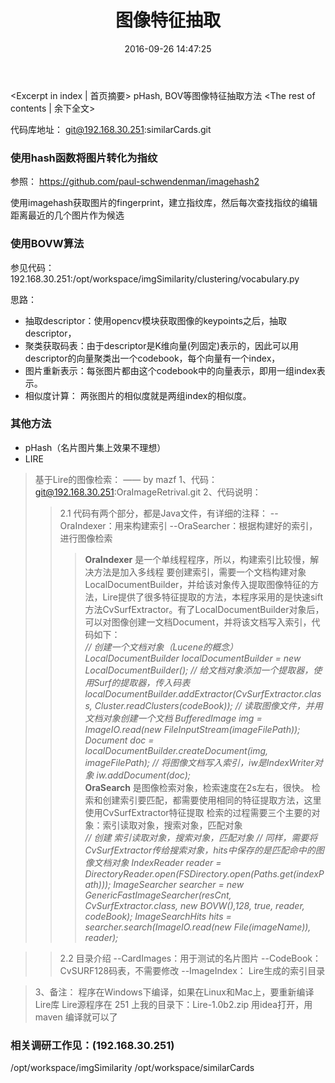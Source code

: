 ﻿---
title: 图像特征抽取
date: 2016-09-26 14:47:25
tags:
    - opencv
    - bovw
    - imagehash
---
<Excerpt in index | 首页摘要>
pHash, BOV等图像特征抽取方法<!-- more -->
<The rest of contents | 余下全文>


代码库地址： git@192.168.30.251:similarCards.git

### 使用hash函数将图片转化为指纹

参照： https://github.com/paul-schwendenman/imagehash2

使用imagehash获取图片的fingerprint，建立指纹库，然后每次查找指纹的编辑距离最近的几个图片作为候选

### 使用BOVW算法

参见代码：192.168.30.251:/opt/workspace/imgSimilarity/clustering/vocabulary.py

思路：
  - 抽取descriptor：使用opencv模块获取图像的keypoints之后，抽取descriptor，
  - 聚类获取码表：由于descriptor是K维向量(列固定)表示的，因此可以用descriptor的向量聚类出一个codebook，每个向量有一个index，
  - 图片重新表示：每张图片都由这个codebook中的向量表示，即用一组index表示。
  - 相似度计算： 两张图片的相似度就是两组index的相似度。

### 其他方法
  - pHash（名片图片集上效果不理想）
  - LIRE

> 基于Lire的图像检索：
—— by mazf
>1、代码：git@192.168.30.251:OraImageRetrival.git
>2、代码说明：
>> 2.1 代码有两个部分，都是Java文件，有详细的注释：
>>--OraIndexer：用来构建索引
>>--OraSearcher：根据构建好的索引，进行图像检索
>>>**OraIndexer** 是一个单线程程序，所以，构建索引比较慢，解决方法是加入多线程
要创建索引，需要一个文档构建对象LocalDocumentBuilder，并给该对象传入提取图像特征的方法，Lire提供了很多特征提取的方法，本程序采用的是快速sift方法CvSurfExtractor。有了LocalDocumentBuilder对象后，可以对图像创建一文档Document，并将该文档写入索引，代码如下：
</br>*// 创建一个文档对象（Lucene的概念）
LocalDocumentBuilder localDocumentBuilder = new LocalDocumentBuilder();
// 给文档对象添加一个提取器，使用Surf的提取器，传入码表
localDocumentBuilder.addExtractor(CvSurfExtractor.class, Cluster.readClusters(codeBook));
// 读取图像文件，并用文档对象创建一个文档
BufferedImage img = ImageIO.read(new FileInputStream(imageFilePath));
Document doc = localDocumentBuilder.createDocument(img, imageFilePath);
// 将图像文档写入索引，iw是IndexWriter对象
iw.addDocument(doc);*
>>></br>
**OraSearch** 是图像检索对象，检索速度在2s左右，很快。
检索和创建索引要匹配，都需要使用相同的特征提取方法，这里使用CvSurfExtractor特征提取
检索的过程需要三个主要的对象：索引读取对象，搜索对象，匹配对象
</br>*// 创建 索引读取对象，搜索对象，匹配对象
// 同样，需要将CvSurfExtractor传给搜索对象，hits中保存的是匹配命中的图像文档对象
IndexReader reader = DirectoryReader.open(FSDirectory.open(Paths.get(indexPath)));
ImageSearcher searcher = new GenericFastImageSearcher(resCnt, CvSurfExtractor.class, new BOVW(),128, true, reader, codeBook);
ImageSearchHits hits = searcher.search(ImageIO.read(new File(imageName)), reader);*</br>




>>2.2 目录介绍
>>--CardImages：用于测试的名片图片
>>--CodeBook： CvSURF128码表，不需要修改
>>--ImageIndex： Lire生成的索引目录

>3、备注：
>程序在Windows下编译，如果在Linux和Mac上，要重新编译Lire库
>Lire源程序在 251 上我的目录下：Lire-1.0b2.zip
>用idea打开，用 maven 编译就可以了


### 相关调研工作见：(192.168.30.251)
  /opt/workspace/imgSimilarity
  /opt/workspace/similarCards


  [1]: git@192.168.30.251:OraImageRetrival.git